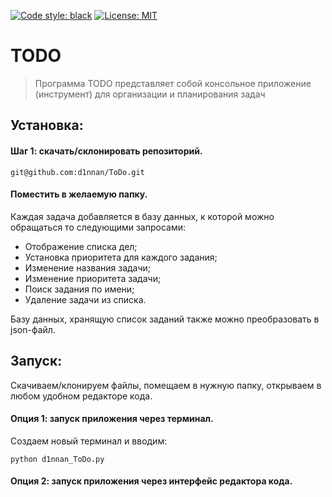 [![Code style: black](https://img.shields.io/badge/code%20style-black-000000.svg)](https://github.com/psf/black)
[![License: MIT](https://img.shields.io/badge/License-MIT-yellow.svg)](https://opensource.org/licenses/MIT)
# TODO
> Программа TODO представляет собой консольное приложение (инструмент) для организации и планирования задач

## Установка:
#### Шаг 1: скачать/склонировать репозиторий.
```git@github.com:d1nnan/ToDo.git```


#### Поместить в желаемую папку.

Каждая задача добавляется в базу данных, к которой можно обращаться то следующими запросами:
- Отображение списка дел;
- Установка приоритета для каждого задания;
- Изменение названия задачи;
- Изменение приоритета задачи;
- Поиск задания по имени;
- Удаление задачи из списка.

Базу данных, хранящую список заданий также можно преобразовать в json-файл.

## Запуск:
Скачиваем/клонируем файлы, помещаем в нужную папку, открываем в любом удобном редакторе кода.

#### Опция 1: запуск приложения через терминал.
Создаем новый терминал и вводим:

```python d1nnan_ToDo.py```

#### Опция 2: запуск приложения через интерфейс редактора кода.